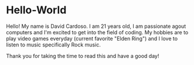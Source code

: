 # Hello-World

Hello! My name is David Cardoso.
I am 21 years old, I am passionate agout computers and I'm excited to get into the field of coding.
My hobbies are to play video games everyday (current favorite "Elden Ring") and I love to listen to music specifically Rock music.

Thank you for taking the time to read this and have a good day!
